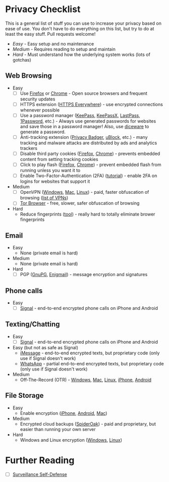 # Privacy Checklist

This is a general list of stuff you can use to increase your privacy based on
ease of use. You don't have to do everything on this list, but try to do at
least the easy stuff. Pull requests welcome!

* *Easy* - Easy setup and no maintenance
* *Medium* - Requires reading to setup and maintain
* *Hard* - Must understand how the underlying system works (lots of gotchas)

## Web Browsing
* Easy
    * [ ] Use [Firefox](https://www.mozilla.org/en-US/firefox/new/) or [Chrome](https://www.google.com/chrome/browser/desktop/) - Open source browsers and frequent security updates
    * [ ] HTTPS extension ([HTTPS Everywhere](https://www.eff.org/Https-everywhere)) - use encrypted connections whenever possible
    * [ ] Use a password manager ([KeePass](http://keepass.info/), [KeePassX](https://www.keepassx.org/), [LastPass](https://lastpass.com/), [1Password](https://agilebits.com/onepassword), etc.) - Always use generated passwords for websites and save those in a password manager! Also, use [diceware](https://www.dmuth.org/diceware/) to generate a password.
    * [ ] Anti-tracking extension ([Privacy Badger](https://www.eff.org/privacybadger), [uBlock](https://github.com/gorhill/uBlock#installation), etc.) - many tracking and malware attacks are distributed by ads and analytics trackers
    * [ ] Disable third party cookies ([Firefox](https://support.mozilla.org/en-US/kb/disable-third-party-cookies), [Chrome](https://support.google.com/chrome/answer/95647?hl=en)) - prevents embedded content from setting tracking cookies
    * [ ] Click to play flash ([Firefox](https://addons.mozilla.org/en-US/firefox/addon/flashblock/), [Chrome](https://support.google.com/chrome/answer/142064?hl=en)) - prevent embedded flash from running unless you want it to
    * [ ] Enable Two-Factor-Authentication (2FA) ([tutorial](https://ssd.eff.org/en/module/how-enable-two-factor-authentication)) - enable 2FA on logins for websites that support it
* Medium
    * [ ] OpenVPN ([Windows](https://openvpn.net/index.php/open-source/downloads.html), [Mac](https://tunnelblick.net/), [Linux](https://www.linux.com/learn/tutorials/459675:configure-linux-clients-to-connect-to-openvpn-server)) - paid, faster obfuscation of browsing ([list of VPNs](https://torrentfreak.com/anonymous-vpn-service-provider-review-2015-150228/))
    * [ ] [Tor Browser](https://www.torproject.org/projects/torbrowser.html.en) - free, slower, safer obfuscation of browsing
* Hard
    * Reduce fingerprints ([tool](https://panopticlick.eff.org/)) - really hard to totally eliminate brower fingerprints

## Email
* Easy
    * None (private email is hard)
* Medium
    * None (private email is hard)
* Hard
    * [ ] PGP ([GnuPG](https://www.gnupg.org/), [Enigmail](https://www.enigmail.net/index.php/en/)) - message encryption and signatures

## Phone calls
* Easy
    * [ ] [Signal](https://whispersystems.org/) - end-to-end encrypted phone calls on iPhone and Android

## Texting/Chatting
* Easy
    * [ ] [Signal](https://whispersystems.org/) - end-to-end encrypted phone calls on iPhone and Android
* Easy (but not as safe as Signal)
    * [iMessage](https://www.apple.com/ios/messages/) - end-to-end encrypted texts, but proprietary code (only use if Signal doesn't work)
    * [WhatsApp](https://www.whatsapp.com/) - partial end-to-end encrypted texts, but proprietary code (only use if Signal doesn't work)
* Medium
    * Off-The-Record (OTR) - [Windows](https://ssd.eff.org/en/module/how-use-otr-windows), [Mac](https://ssd.eff.org/en/module/how-use-otr-mac), [Linux](https://ssd.eff.org/en/module/how-use-otr-linux), [iPhone](https://chatsecure.org/), [Android](https://chatsecure.org/)

## File Storage
* Easy
    * Enable encryption ([iPhone](https://ssd.eff.org/en/module/how-encrypt-your-iphone), [Android](http://www.howtogeek.com/141953/how-to-encrypt-your-android-phone-and-why-you-might-want-to/), [Mac](https://support.apple.com/en-us/HT204837))
* Medium
    * Encrypted cloud backups ([SpiderOak](https://spideroak.com/)) - paid and proprietary, but easier than running your own server
* Hard
    * Windows and Linux encryption ([Windows](https://ssd.eff.org/en/module/how-encrypt-your-windows-device), [Linux](https://wiki.archlinux.org/index.php/disk_encryption))

# Further Reading
* [ ] [Surveillance Self-Defense](https://ssd.eff.org/)


